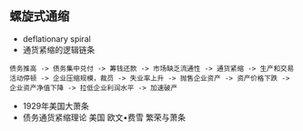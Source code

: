<!-- 
title: 螺旋式通缩
from: wenzhao
create: 2019-04-01
tags: economics,news
-->

## 螺旋式通缩 
- deflationary spiral
- 通货紧缩的逻辑链条
```
债务推高 -> 债务集中兑付 -> 筹钱还款 -> 市场缺乏流通性 -> 通货紧缩 -> 生产和交易活动停顿 -> 企业压缩规模，裁员 -> 失业率上升 -> 抛售企业资产 -> 资产价格下跌 -> 企业资产净值下降 -> 拉低企业利润水平 -> 加速破产
```
- 1929年美国大萧条
- 债务通货紧缩理论 美国 欧文•费雪  繁荣与萧条

